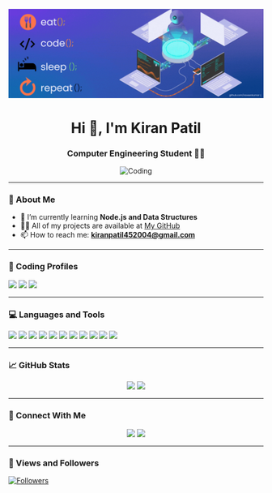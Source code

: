 <p align="center">
  <img src="https://github.com/kiran02052004/kiran02052004/blob/main/abc.gif" alt="logo" />
</p>

<h1 align="center">Hi 👋, I'm Kiran Patil</h1>
<h3 align="center">Computer Engineering Student 👨‍💻</h3>

<p align="center">
  <img src="https://user-images.githubusercontent.com/59734313/157189039-c09b3e38-9f42-42c0-ab54-14f1574190a7.gif" alt="Coding" width="400"/>
</p>

---

### 🧠 About Me
- 🌱 I’m currently learning **Node.js and Data Structures**
- 👨‍💻 All of my projects are available at [My GitHub](https://github.com/kiran02052004)
- 📫 How to reach me: **kiranpatil452004@gmail.com**

---

### 🧩 Coding Profiles

<p>
  <a href="https://leetcode.com/u/kiranpatil452004/"><img src="https://img.icons8.com/external-tal-revivo-color-tal-revivo/48/null/external-level-up-your-coding-skills-and-quickly-land-a-job-logo-color-tal-revivo.png"/></a>
  <a href="https://www.codechef.com/users/kiran_patil02"><img src="https://img.icons8.com/fluency/48/codechef.png"/></a>
  <a href="https://www.hackerrank.com/profile/kiranpatil452004"><img src="https://img.icons8.com/external-tal-revivo-shadow-tal-revivo/48/null/external-hackerrank-logo-shadow-tal-revivo.png"/></a>
</p>

---

### 💻 Languages and Tools

<p>
  <img src="https://img.icons8.com/color/48/javascript--v1.png"/>
  <img src="https://img.icons8.com/color/48/html-5--v1.png"/>
  <img src="https://img.icons8.com/color/48/css3.png"/>
  <img src="https://img.icons8.com/color/48/nodejs.png"/>
  <img src="https://img.icons8.com/color/48/java-coffee-cup-logo.png"/>
  <img src="https://img.icons8.com/color/48/python.png"/>
  <img src="https://img.icons8.com/color/48/git.png"/>
  <img src="https://img.icons8.com/color/48/mongodb.png"/>
  <img src="https://img.icons8.com/color/48/mysql-logo.png"/>
  <img src="https://img.icons8.com/color/48/postgreesql.png"/>
  <img src="https://img.icons8.com/color/48/visual-studio-code-2019.png"/>
</p>

---

### 📈 GitHub Stats

<p align="center">
  <img src="https://github-readme-stats.vercel.app/api?username=kiran02052004&show_icons=true&count_private=true&theme=react&hide_border=true&bg_color=0D1117"/>
  <img src="https://github-readme-stats.vercel.app/api/top-langs/?username=kiran02052004&langs_count=8&layout=compact&theme=react&hide_border=true&bg_color=0D1117"/>
</p>

---

### 🔗 Connect With Me

<p align="center">
  <a href="https://www.linkedin.com/in/patil-kiran-120952256"><img src="https://img.icons8.com/fluency/48/linkedin.png"/></a>
  <a href="https://www.instagram.com/kiranpatil02"><img src="https://img.icons8.com/fluency/48/instagram-new.png"/></a>
</p>

---

### 👀 Views and Followers

<a href="https://github.com/kiran02052004?tab=followers" target="_blank">
  <img src="https://img.shields.io/github/followers/kiran02052004?label=Followers&style=social" alt="Followers"/>
</a>
